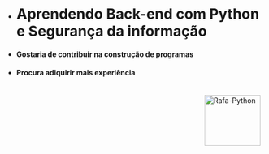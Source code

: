 - # Aprendendo Back-end com Python e Segurança da informação
- #### Gostaria de contribuir na construção de programas
- #### Procura adiquirir mais experiência

<div style="display: inline_block"><br> <img align="right" alt="Rafa-Python" height="100" width="110"src="https://omegabluecs.com/apCSA/images/recon.png"> </div>
